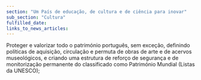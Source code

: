 ```yaml
---
section: "Um País de educação, de cultura e de ciência para inovar"
sub_section: "Cultura"
fulfilled_date:
links_to_news_articles:
---
```


Proteger e valorizar todo o património português, sem exceção, definindo políticas de aquisição, circulação e permuta de obras de arte e de acervos museológicos, e criando uma estrutura de reforço de segurança e de monitorização permanente do classificado como Património Mundial (Listas da UNESCO);